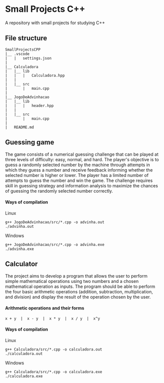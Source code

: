 # Small Projects C++
A repository with small projects for studying C++

## File structure
```
SmallProjectsCPP
|__ .vscode
|   |   settings.json
|
|__ Calculadora
|   |__ lib
|   |   |   Calculadora.hpp
|   |
|   |__ src
|       |   main.cpp
|   
|__ JogoDeAdvinhacao
|   |__ lib
|   |   |   header.hpp
|   |
|   |__ src
|       |   main.cpp
|
|   README.md
```

## Guessing game
The game consists of a numerical guessing challenge that can be played at three levels of difficulty: easy, normal, and hard. The player's objective is to guess a randomly selected number by the machine through attempts in which they guess a number and receive feedback informing whether the selected number is higher or lower. The player has a limited number of attempts to guess the number and win the game. The challenge requires skill in guessing strategy and information analysis to maximize the chances of guessing the randomly selected number correctly.<br>

#### Ways of compilation
Linux
```Linux
g++ JogoDeAdvinhacao/src/*.cpp -o advinha.out
./advinha.out
```

Windows
```
g++ JogoDeAdvinhacao/src/*.cpp -o advinha.exe
./advinha.exe
```

## Calculator
The project aims to develop a program that allows the user to perform simple mathematical operations using two numbers and a chosen mathematical operation as inputs. The program should be able to perform the four basic arithmetic operations (addition, subtraction, multiplication, and division) and display the result of the operation chosen by the user. <br>

#### Arithmetic operations and their forms
```
x + y  |  x - y  |  x * y  |  x / y  |  x^y
```

#### Ways of compilation
Linux
```
g++ Calculadora/src/*.cpp -o calculadora.out
./calculadora.out
```

Windows
```
g++ Calculadora/src/*.cpp -o calculadora.exe
./calculadora.exe
```
